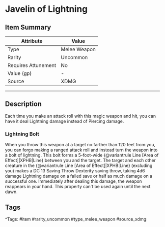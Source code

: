 # Javelin of Lightning

## Item Summary

| Attribute            | Value                        |
|----------------------|------------------------------|
| Type                 | Melee Weapon |
| Rarity               | Uncommon             |
| Requires Attunement  | No                |
| Value (gp)           | -    |
| Source               | XDMG |

---

## Description

Each time you make an attack roll with this magic weapon and hit, you can have it deal Lightning damage instead of Piercing damage.

### Lightning Bolt

When you throw this weapon at a target no farther than 120 feet from you, you can forgo making a ranged attack roll and instead turn the weapon into a bolt of lightning. This bolt forms a 5-foot-wide {@variantrule Line [Area of Effect]|XPHB|Line} between you and the target. The target and each other creature in the {@variantrule Line [Area of Effect]|XPHB|Line} (excluding you) makes a DC 13 Saving Throw Dexterity saving throw, taking 4d6 damage Lightning damage on a failed save or half as much damage on a successful one. Immediately after dealing this damage, the weapon reappears in your hand. This property can't be used again until the next dawn.

## Tags

^Tags: #item #rarity_uncommon #type_melee_weapon #source_xdmg